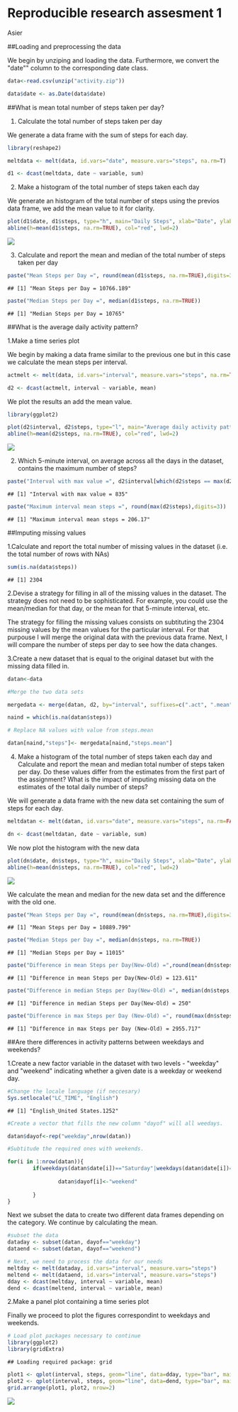 # Reproducible research assesment 1
Asier  

##Loading and preprocessing the data

We begin by unziping and loading the data. Furthermore, we convert the "date"" column to the corresponding date class. 


```r
data<-read.csv(unzip("activity.zip"))

data$date <- as.Date(data$date)
```

##What is mean total number of steps taken per day?

1. Calculate the total number of steps taken per day

We generate a data frame with the sum of steps for each day.


```r
library(reshape2)

meltdata <- melt(data, id.vars="date", measure.vars="steps", na.rm=T)

d1 <- dcast(meltdata, date ~ variable, sum)
```
2. Make a histogram of the total number of steps taken each day

We generate an histogram of the total number of steps using the previos data frame, we add the mean value to it for clarity.


```r
plot(d1$date, d1$steps, type="h", main="Daily Steps", xlab="Date", ylab="Steps", col="blue", lwd=8)
abline(h=mean(d1$steps, na.rm=TRUE), col="red", lwd=2)
```

![](PA1_template_files/figure-html/unnamed-chunk-3-1.png) 

3. Calculate and report the mean and median of the total number of steps taken per day


```r
paste("Mean Steps per Day =", round(mean(d1$steps, na.rm=TRUE),digits=3))
```

```
## [1] "Mean Steps per Day = 10766.189"
```

```r
paste("Median Steps per Day =", median(d1$steps, na.rm=TRUE))
```

```
## [1] "Median Steps per Day = 10765"
```


##What is the average daily activity pattern?

1.Make a time series plot

We begin by making a data frame similar to the previous one but in this case we calculate the mean steps per interval. 



```r
actmelt <- melt(data, id.vars="interval", measure.vars="steps", na.rm=TRUE)

d2 <- dcast(actmelt, interval ~ variable, mean)
```

We plot the results an add the mean value. 


```r
library(ggplot2)

plot(d2$interval, d2$steps, type="l", main="Average daily activity pattern", xlab="Interval", ylab="Steps", col="blue", lwd=3)
abline(h=mean(d2$steps, na.rm=TRUE), col="red", lwd=2)
```

![](PA1_template_files/figure-html/unnamed-chunk-6-1.png) 

2. Which 5-minute interval, on average across all the days in the dataset, contains the maximum number of steps?


```r
paste("Interval with max value =", d2$interval[which(d2$steps == max(d2$steps))])
```

```
## [1] "Interval with max value = 835"
```

```r
paste("Maximum interval mean steps =", round(max(d2$steps),digits=3))
```

```
## [1] "Maximum interval mean steps = 206.17"
```

##Imputing missing values

1.Calculate and report the total number of missing values in the dataset (i.e. the total number of rows with NAs)


```r
sum(is.na(data$steps))
```

```
## [1] 2304
```

2.Devise a strategy for filling in all of the missing values in the dataset. The strategy does not need to be sophisticated. For example, you could use the mean/median for that day, or the mean for that 5-minute interval, etc.

The strategy for filling the missing values consists on subtituting the 2304 missing values by the mean values for the particular interval. For that purpouse I will merge the original data with the previous data frame. Next, I will compare the number of steps per day to see how the data changes.

3.Create a new dataset that is equal to the original dataset but with the missing data filled in.


```r
datan<-data

#Merge the two data sets

mergedata <- merge(datan, d2, by="interval", suffixes=c(".act", ".mean"))

naind = which(is.na(datan$steps))

# Replace NA values with value from steps.mean

datan[naind,"steps"]<- mergedata[naind,"steps.mean"]
```

4. Make a histogram of the total number of steps taken each day and Calculate and report the mean and median total number of steps taken per day. Do these values differ from the estimates from the first part of the assignment? What is the impact of imputing missing data on the estimates of the total daily number of steps?

We will generate a data frame with the new data set containing the sum of steps for each day.  


```r
meltdatan <- melt(datan, id.vars="date", measure.vars="steps", na.rm=FALSE)

dn <- dcast(meltdatan, date ~ variable, sum)
```


We now plot the histogram with the new data


```r
plot(dn$date, dn$steps, type="h", main="Daily Steps", xlab="Date", ylab="Steps", col="blue", lwd=8)
abline(h=mean(dn$steps, na.rm=TRUE), col="red", lwd=2)
```

![](PA1_template_files/figure-html/unnamed-chunk-11-1.png) 

We calculate the mean and median for the new data set and the difference with the old one.


```r
paste("Mean Steps per Day =", round(mean(dn$steps, na.rm=TRUE),digits=3))
```

```
## [1] "Mean Steps per Day = 10889.799"
```

```r
paste("Median Steps per Day =", median(dn$steps, na.rm=TRUE))
```

```
## [1] "Median Steps per Day = 11015"
```



```r
paste("Difference in mean Steps per Day(New-Old) =",round(mean(dn$steps, na.rm=TRUE)-mean(d1$steps, na.rm=TRUE),digits=3))
```

```
## [1] "Difference in mean Steps per Day(New-Old) = 123.611"
```


```r
paste("Difference in median Steps per Day(New-Old) =", median(dn$steps, na.rm=TRUE)-median(d1$steps, na.rm=TRUE))
```

```
## [1] "Difference in median Steps per Day(New-Old) = 250"
```


```r
paste("Difference in max Steps per Day (New-Old) =", round(max(dn$steps,na.rm=TRUE)-max(d1$steps, na.rm=TRUE),3))
```

```
## [1] "Difference in max Steps per Day (New-Old) = 2955.717"
```

##Are there differences in activity patterns between weekdays and weekends?

1.Create a new factor variable in the dataset with two levels - "weekday" and "weekend" indicating whether a given date is a weekday or weekend day.


```r
#Change the locale language (if neccesary)
Sys.setlocale("LC_TIME", "English")
```

```
## [1] "English_United States.1252"
```

```r
#Create a vector that fills the new column "dayof" will all weedays.

datan$dayof<-rep("weekday",nrow(datan))

#Subtitude the required ones with weekends.

for(i in 1:nrow(datan)){
        if(weekdays(datan$date[i])=="Saturday"|weekdays(datan$date[i])=="Sunday"){
                
                datan$dayof[i]<-"weekend"
                     
        }
} 
```

Next we subset the data to create two different data frames depending on the category. We continue by calculating the mean.


```r
#subset the data
dataday <- subset(datan, dayof=="weekday")
dataend <- subset(datan, dayof=="weekend")

# Next, we need to process the data for our needs
meltday <- melt(dataday, id.vars="interval", measure.vars="steps")
meltend <- melt(dataend, id.vars="interval", measure.vars="steps")
dday <- dcast(meltday, interval ~ variable, mean)
dend <- dcast(meltend, interval ~ variable, mean)
```
2.Make a panel plot containing a time series plot

Finally we proceed to plot the figures correspondint to weekdays and weekends. 


```r
# Load plot packages necessary to continue
library(ggplot2)
library(gridExtra)
```

```
## Loading required package: grid
```

```r
plot1 <- qplot(interval, steps, geom="line", data=dday, type="bar", main="Steps by Interval in Weekday", xlab="Interval", ylab="Steps")
plot2 <- qplot(interval, steps, geom="line", data=dend, type="bar", main="Steps by Interval in Weekend", xlab="Interval", ylab="Steps")
grid.arrange(plot1, plot2, nrow=2)
```

![](PA1_template_files/figure-html/unnamed-chunk-18-1.png) 

